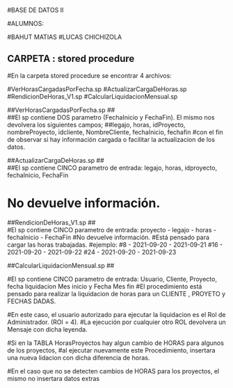 #BASE DE DATOS II

#ALUMNOS:

#BAHUT MATIAS
#LUCAS CHICHIZOLA 

##  CARPETA : stored procedure ### 
#En la carpeta stored procedure se encontrar 4 archivos:

#VerHorasCargadasPorFecha.sp
#ActualizarCargaDeHoras.sp
#RendicionDeHoras_V1.sp
#CalcularLiquidacionMensual.sp



##VerHorasCargadasPorFecha.sp ##  
##El sp contiene DOS parametro (FechaInicio y FechaFin). El mismo nos devolvera los siguientes campos;
##legajo, horas, idProyecto, nombreProyecto, idcliente, NombreCliente, fechaInicio, fechafin
#con el fin de observar si hay información cargada o facilitar la actualizacion de los datos.


##ActualizarCargaDeHoras.sp ##  
##El sp contiene CINCO parametro de entrada: legajo, horas, idproyecto, fechaInicio, FechaFin
# No devuelve información.


##RendicionDeHoras_V1.sp ##  
#El sp contiene CINCO parametro de entrada: proyecto - legajo - horas - fechaInicio - FechaFin
#No devuelve información.
#Está pensado para cargar las horas trabajadas.
#ejemplo:
#8 -  2021-09-20 - 2021-09-21
#16 - 2021-09-20 - 2021-09-22
#24 - 2021-09-20 - 2021-09-23

##CalcularLiquidacionMensual.sp ##  

#El sp contiene CINCO parametro de entrada: Usuario, Cliente, Proyecto, fecha liquidacion Mes inicio y Fecha Mes fin 
#El procedimiento está pensado para realizar la liquidacion de horas para un CLIENTE , PROYETO y FECHAS DADAS.

#En este caso, el usuario autorizado para ejecutar la liquidacion es el Rol de Administrador. (ROl = 4).
#La ejecución por cualquier otro ROL devolvera un Mensaje con dicha leyenda.

#Si en la TABLA HorasProyectos hay algun cambio de HORAS para algunos de los proyectos,
#al ejecutar nuevamente este Procedimiento, insertara una nueva lidacion con dicha diferencia de horas.

#En el caso que no se detecten cambios de HORAS para los proyectos, el mismo no insertara datos extras